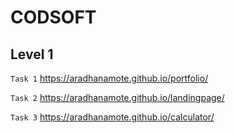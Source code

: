 # CODSOFT
## Level 1
```Task 1```
https://aradhanamote.github.io/portfolio/

```Task 2```
https://aradhanamote.github.io/landingpage/

```Task 3```
https://aradhanamote.github.io/calculator/

